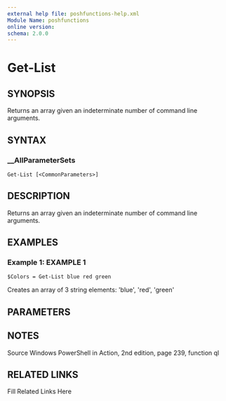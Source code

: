 ```yaml
---
external help file: poshfunctions-help.xml
Module Name: poshfunctions
online version: 
schema: 2.0.0
---
```


# Get-List

## SYNOPSIS

Returns an array given an indeterminate number of command line arguments.

## SYNTAX

### __AllParameterSets

```
Get-List [<CommonParameters>]
```

## DESCRIPTION

Returns an array given an indeterminate number of command line arguments.


## EXAMPLES

### Example 1: EXAMPLE 1

```
$Colors = Get-List blue red green
```

Creates an array of 3 string elements: 'blue', 'red', 'green'






## PARAMETERS

## NOTES

Source Windows PowerShell in Action, 2nd edition, page 239, function ql


## RELATED LINKS

Fill Related Links Here

